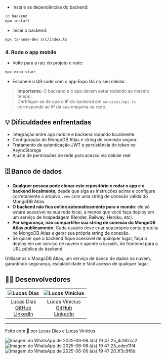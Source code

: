 
- Instale as dependências do backend:

```bash
cd backend
npm install
```

- Inicie o backend:

```bash
npx ts-node-dev src/index.ts
```

### 4. Rode o app mobile

- Volte para a raiz do projeto e rode:

```bash
npx expo start
```


- Escaneie o QR code com o app Expo Go no seu celular.

> **Importante:** O backend e o app devem estar rodando ao mesmo tempo.  
> Certifique-se de que o IP do backend em `services/api.ts` corresponde ao IP da sua máquina na rede.

## 💡 Dificuldades enfrentadas

- Integração entre app mobile e backend rodando localmente
- Configuração do MongoDB Atlas e string de conexão segura
- Tratamento de autenticação JWT e persistência do token no AsyncStorage
- Ajuste de permissões de rede para acesso via celular real

## 🗄️ Banco de dados

- **Qualquer pessoa pode clonar este repositório e rodar o app e o backend localmente**, desde que siga as instruções acima e configure corretamente o arquivo `.env` com uma string de conexão válida do MongoDB Atlas.
- **O backend não fica online automaticamente para o mundo**: ele só estará acessível na sua rede local, a menos que você faça deploy em um serviço de hospedagem (Render, Railway, Heroku, etc).
- **Por segurança, não compartilhe sua string de conexão do MongoDB Atlas publicamente.** Cada usuário deve criar sua própria conta gratuita no MongoDB Atlas e gerar sua própria string de conexão.
- Se quiser que o backend fique acessível de qualquer lugar, faça o deploy em um serviço de nuvem e aponte o `baseURL` do frontend para a URL pública do backend

Utilizamos o MongoDB Atlas, um serviço de banco de dados na nuvem, garantindo segurança, escalabilidade e fácil acesso de qualquer lugar.

## 👨‍💻 Desenvolvedores

| ![Lucas Dias](https://github.com/chamanodias.png?size=80) | ![Lucas Vinícius](https://github.com/Lucavinini.png?size=80) |
|:---------------------------------------------------------:|:------------------------------------------------------------:|
| Lucas Dias <br> [GitHub](https://github.com/chamanodias) <br> [LinkedIn](https://www.linkedin.com/in/lucas-dias-23b75a232/) | Lucas Vinícius <br> [GitHub](https://github.com/Lucavinini) <br> [LinkedIn](https://www.linkedin.com/in/lucasvinini/) |

---

Feito com 💙 por Lucas Dias e Lucas Vinícius


![Imagem do WhatsApp de 2025-06-06 à(s) 19 47 25_4c162cc2](https://github.com/user-attachments/assets/5ace3b0f-e5b7-491b-9c02-47a5b8c93e7b)
![Imagem do WhatsApp de 2025-06-06 à(s) 19 47 25_edee11f4](https://github.com/user-attachments/assets/d3cb01da-6136-485a-b1f7-12fbfc2f2a86)
![Imagem do WhatsApp de 2025-06-06 à(s) 19 47 26_1f3c9f8b](https://github.com/user-attachments/assets/ecbd32d3-aaa0-4f0e-9b33-9dfa2ec78c95)

